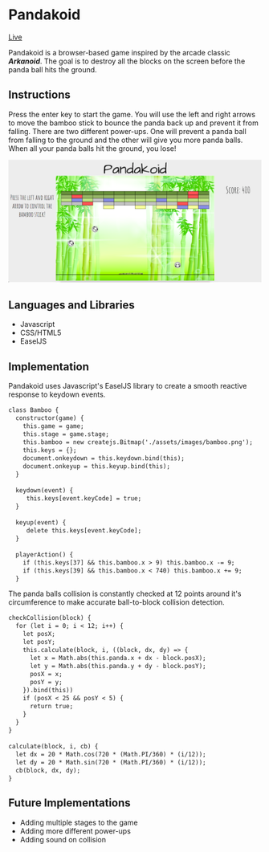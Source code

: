 # Pandakoid

[Live][pandakoid]

[pandakoid]: bbchui.github.io

Pandakoid is a browser-based game inspired by the arcade classic **_Arkanoid_**. The goal is to destroy all the blocks on the screen before the panda ball hits the ground.

## Instructions

Press the enter key to start the game. You will use the left and right arrows to move the bamboo stick to bounce the panda back up and prevent it from falling. There are two different power-ups. One will prevent a panda ball from falling to the ground and the other will give you more panda balls. When all your panda balls hit the ground, you lose!

![Gameplay Screenshot](docs/gameplay.png)

## Languages and Libraries
- Javascript
- CSS/HTML5
- EaselJS

## Implementation

Pandakoid uses Javascript's EaselJS library to create a smooth reactive response to keydown events.

```
class Bamboo {
  constructor(game) {
    this.game = game;
    this.stage = game.stage;
    this.bamboo = new createjs.Bitmap('./assets/images/bamboo.png');
    this.keys = {};
    document.onkeydown = this.keydown.bind(this);
    document.onkeyup = this.keyup.bind(this);
  }

  keydown(event) {
     this.keys[event.keyCode] = true;
  }

  keyup(event) {
     delete this.keys[event.keyCode];
  }

  playerAction() {
    if (this.keys[37] && this.bamboo.x > 9) this.bamboo.x -= 9;
    if (this.keys[39] && this.bamboo.x < 740) this.bamboo.x += 9;
  }
```
The panda balls collision is constantly checked at 12 points around it's circumference to make accurate ball-to-block collision detection.

```
checkCollision(block) {
  for (let i = 0; i < 12; i++) {
    let posX;
    let posY;
    this.calculate(block, i, ((block, dx, dy) => {
      let x = Math.abs(this.panda.x + dx - block.posX);
      let y = Math.abs(this.panda.y + dy - block.posY);
      posX = x;
      posY = y;
    }).bind(this))
    if (posX < 25 && posY < 5) {
      return true;
    }
  }
}

calculate(block, i, cb) {
  let dx = 20 * Math.cos(720 * (Math.PI/360) * (i/12));
  let dy = 20 * Math.sin(720 * (Math.PI/360) * (i/12));
  cb(block, dx, dy);
}
```

## Future Implementations

* Adding multiple stages to the game
* Adding more different power-ups
* Adding sound on collision
